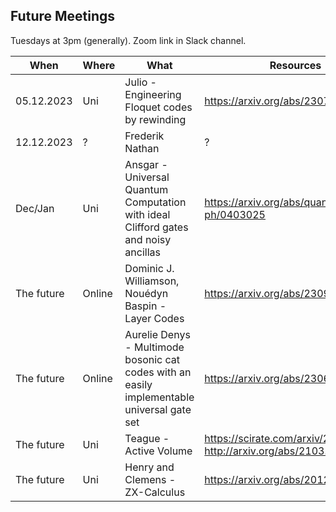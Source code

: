 ## Future Meetings

Tuesdays at 3pm (generally). Zoom link in Slack channel.

| When       | Where | What                                                                                        | Resources                                                            |
|------------| --- |---------------------------------------------------------------------------------------------|----------------------------------------------------------------------|  
| 05.12.2023 | Uni | Julio - Engineering Floquet codes by rewinding                                              | https://arxiv.org/abs/2307.13668                                     |
| 12.12.2023 | ? | Frederik Nathan | ? |
| Dec/Jan | Uni | Ansgar - Universal Quantum Computation with ideal Clifford gates and noisy ancillas | https://arxiv.org/abs/quant-ph/0403025                               |
| The future | Online | Dominic J. Williamson, Nouédyn Baspin - Layer Codes                                         | https://arxiv.org/abs/2309.16503                                     |
| The future | Online | Aurelie Denys - Multimode bosonic cat codes with an easily implementable universal gate set | https://arxiv.org/abs/2306.11621                                     |
| The future | Uni | Teague - Active Volume                                                                      | https://scirate.com/arxiv/2211.15465, http://arxiv.org/abs/2103.08612 |
| The future | Uni | Henry and Clemens - ZX-Calculus                                                             | https://arxiv.org/abs/2012.13966                                     |
